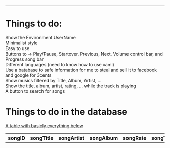 <hr>
<h1>Things to do:</h1>

Show the Environment.UserName	<br>
Minimalist style	<br>
Easy to use	<br>
Buttons to -> Play/Pause, Startover, Previous, Next, Volume control bar, and Progress song bar	<br>
Different languages (need to know how to use xaml)	<br>
Use a batabase to safe information for me to steal and sell it to facebook and google for 3cents	<br>
Show musics filtered by Title, Album, Artist, ...	<br>
Show the title, album, artist, rating, ... while the track is playing	<br>
A button to search for songs	<br>


<h1>Things to do in the database</h1>

<u>A table with basicly everything below</u>

<table name="playHistory"> <!-- or songHistory smt like dat-->
    <tr>
		<th>songID</th>
        <th>songTitle</th>
        <th>songArtist</th>
		<th>songAlbum</th>
		<th>songRate</th>
		<th>songTime</th> <!-- maybe in seconds idk -->
		<th>playedAt</th> <!-- system time when the song was played -->
		<th>songPlayedTimes</th>
	</tr>
</table>
